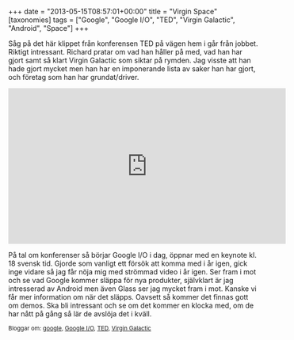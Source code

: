 +++
date = "2013-05-15T08:57:01+00:00"
title = "Virgin Space"
[taxonomies]
tags = ["Google", "Google I/O", "TED", "Virgin Galactic", "Android", "Space"]
+++

Såg på det här klippet från konferensen TED på vägen hem i går från jobbet. Riktigt intressant. Richard pratar om vad han håller på med, vad han har gjort samt så klart Virgin Galactic som siktar på rymden. Jag visste att han hade gjort mycket men han har en imponerande lista av saker han har gjort, och företag som han har grundat/driver.

<iframe src="http://embed.ted.com/talks/richard_branson_s_life_at_30_000_feet.html" width="560" height="315" frameborder="0" scrolling="no" webkitAllowFullScreen mozallowfullscreen allowFullScreen></iframe>

På tal om konferenser så börjar Google I/O i dag, öppnar med en keynote kl. 18 svensk tid. Gjorde som vanligt ett försök att komma med i år igen, gick inge vidare så jag får nöja mig med strömmad video i år igen. Ser fram i mot och se vad Google kommer släppa för nya produkter, självklart är jag intresserad av Android men även Glass ser jag mycket fram i mot. Kanske vi får mer information om när det släpps. Oavsett så kommer det finnas gott om demos. Ska bli intressant och se om det kommer en klocka med, om de har nått på gång så lär de avslöja det i kväll.

<small> <p class='technorati-tags'>
  Bloggar om: <a class='technorati-link' href='http://bloggar.se/om/google' rel='tag' target='_self'>google</a>, <a class='technorati-link' href='http://bloggar.se/om/Google+I%2FO' rel='tag' target='_self'>Google I/O</a>, <a class='technorati-link' href='http://bloggar.se/om/TED' rel='tag' target='_self'>TED</a>, <a class='technorati-link' href='http://bloggar.se/om/Virgin+Galactic' rel='tag' target='_self'>Virgin Galactic</a>
</p></small>
